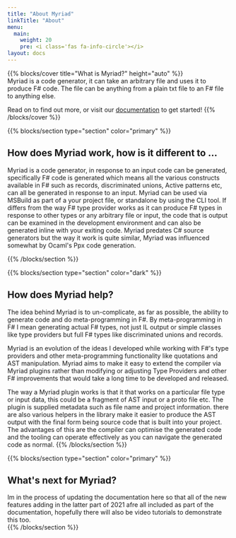 ```yaml
---
title: "About Myriad"
linkTitle: "About"
menu:
  main:
    weight: 20
    pre: <i class='fas fa-info-circle'></i>
layout: docs
---
```


{{% blocks/cover title="What is Myriad?" height="auto" %}}  
Myriad is a code generator, it can take an arbitrary file and uses it to produce F# code.  The file can be anything from a plain txt file to an F# file to anything else.  

Read on to find out more, or visit our [documentation](docs/) to get started!
{{% /blocks/cover %}}  

{{% blocks/section type="section" color="primary" %}}
## How does Myriad work, how is it different to ...  

Myriad is a code generator, in response to an input code can be generated, specifically F# code is generated which means all the various constructs available in F# such as records, discriminated unions, Active patterns etc, can all be generated in response to an input.  Myriad can be used via MSBuild as part of a your project file, or standalone by using the CLI tool.  If differs  from the way F# type provider works as it can produce F# types in response to other types or any arbitrary file or input, the code that is output can be examined in the development environment and can also be generated inline with your exiting code.  Myriad predates C# source generators but the way it work is quite similar, Myriad was influenced somewhat by Ocaml's Ppx code generation.    

{{% /blocks/section %}}

{{% blocks/section type="section" color="dark" %}}
## How does Myriad help?  

The idea behind Myriad is to un-complicate, as far as possible, the ability to generate code and do meta-programming in F#. By meta-programming in F# I mean generating actual F# types, not just IL output or simple classes like type providers but full F# types like discriminated unions and records.  

Myriad is an evolution of the ideas I developed while working with F#'s type providers and other meta-programming functionality like quotations and AST manipulation. Myriad aims to make it easy to extend the compiler via Myriad plugins rather than modifying or adjusting Type Providers and other F# improvements that would take a long time to be developed and released.  

The way a Myriad plugin works is that it that works on a particular file type or input data, this could be a fragment of AST input or a proto file etc.  The plugin is supplied metadata such as file name and project information.  there are also various helpers in the library make it easier to produce the AST output with the final form being source code that is built into your project.  The advantages of this are the compiler can optimise the generated code and the tooling can operate effectively as you can navigate the generated code as normal.
{{% /blocks/section %}}

{{% blocks/section type="section" color="primary" %}}
## What's next for Myriad?

Im in the process of updating the documentation here so that all of the new features adding in the latter part of 2021 afre all included as part of the documentation, hopefully there will also be video tutorials to demonstrate this too.  
{{% /blocks/section %}}